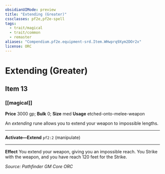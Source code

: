 ```yaml
---
obsidianUIMode: preview
title: "Extending (Greater)"
cssclasses: pf2e,pf2e-spell
tags:
  - trait/magical
  - trait/common
  - remaster
aliases: "Compendium.pf2e.equipment-srd.Item.WHwprq9Xym2DOr2x"
license: ORC
---
```

# Extending (Greater)
## Item 13
### [[magical]]


**Price** 3000 gp; 
**Bulk** 0; **Size** med
**Usage** etched-onto-melee-weapon

An _extending_ rune allows you to extend your weapon to impossible lengths.

* * *

**Activate—Extend** `pf2:2` (manipulate)

* * *

**Effect** You extend your weapon, giving you an impossible reach. You Strike with the weapon, and you have reach 120 feet for the Strike.

*Source: Pathfinder GM Core*
*ORC*